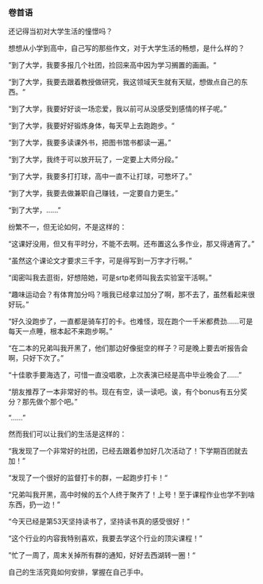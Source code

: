 ### 卷首语

还记得当初对大学生活的憧憬吗？

想想从小学到高中，自己写的那些作文，对于大学生活的畅想，是什么样的？

”到了大学，我要多报几个社团，捡回来高中因为学习搁置的画画。“

“到了大学，我要去跟着教授做研究，我这领域天生就有天赋，想做点自己的东西。“

“到了大学，我要好好谈一场恋爱，我以前可从没感受到感情的样子呢。”

“到了大学，我要好好锻炼身体，每天早上去跑跑步。“

“到了大学，我要多读课外书，把图书馆书都读一遍。”

“到了大学，我终于可以放开玩了，一定要上大师分段。”

“到了大学，我要多打打球，高中一直不让打球，可憋坏了。”

“到了大学，我要去做兼职自己赚钱，一定要自力更生。”

“到了大学，……”

纷繁不一，但无论如何，不是这样的：

“这课好没用，但又有平时分，不能不去啊。还布置这么多作业，那又得通宵了。”

“虽然这个课论文才要求三千字，可是得写到一万字才行啊。”

“闺密叫我去逛街，好想陪她，可是srtp老师叫我去实验室干活啊。”

“趣味运动会？有体育加分吗？哦我已经拿过加分了啊，那不去了，虽然看起来很好玩。”

“好久没跑步了，一直都是骑车打的卡。也难怪，现在跑个一千米都费劲……可是每天一点睡，根本起不来跑步啊。”

“在二本的兄弟叫我开黑了，他们那边好像挺空的样子？可是晚上要去听报告会啊，只好下次了。”

“十佳歌手要海选了，可惜一直没唱歌，上次表演已经是高中毕业晚会了……”

“朋友推荐了一本非常好的书。现在有空，读一读吧。诶，有个bonus有五分奖分？那先做个那个吧。”

“……”

然而我们可以让我们的生活是这样的：

“我发现了一个非常好的社团，已经去跟着参加好几次活动了！下学期百团就去加！”

“发现了一个很好的监督打卡的群，一起跑步打卡！“

“兄弟叫我开黑，高中时候的五个人终于聚齐了！上号！至于课程作业也学不到啥东西，扔一边！”

“今天已经是第53天坚持读书了，坚持读书真的感受很好！”

“这个行业的内容我特别喜欢，我要去学这个行业的顶尖课程！”

”忙了一周了，周末关掉所有群的通知，好好去西湖转一圈！“

自己的生活究竟如何安排，掌握在自己手中。








